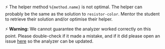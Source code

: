 ⚡ The helper method `%{method.name}` is not optimal. The helper can
probably be the same as the solution to `resistor-color`. Mentor the student
to retrieve their solution and/or optimise their helper.

⚡ **Warning:** We cannot guarantee the analyzer worked correctly on this point. Please double-check if it made a mistake, and if it did please open an issue [here](https://github.com/exercism/javascript-analyzer/issues/new?assignees=&labels=%3Abug%3A+bug&template=incorrect-analysis.md&title=Incorrect+Analysis%3A+) so the analyzer can be updated.
